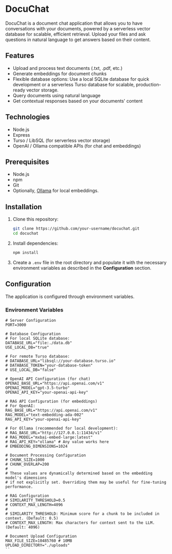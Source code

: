 # DocuChat

DocuChat is a document chat application that allows you to have conversations with your documents, powered by a serverless vector database for scalable, efficient retrieval. Upload your files and ask questions in natural language to get answers based on their content.

## Features

-   Upload and process text documents (.txt, .pdf, etc.)
-   Generate embeddings for document chunks
-   Flexible database options: Use a local SQLite database for quick development or a serverless Turso database for scalable, production-ready vector storage.
-   Query documents using natural language
-   Get contextual responses based on your documents' content

## Technologies

-   Node.js
-   Express
-   Turso / LibSQL (for serverless vector storage)
-   OpenAI / Ollama compatible APIs (for chat and embeddings)

## Prerequisites

-   Node.js
-   npm
-   Git
-   Optionally, [Ollama](https://ollama.ai/) for local embeddings.

## Installation

1.  Clone this repository:
    ```bash
    git clone https://github.com/your-username/docuchat.git
    cd docuchat
    ```

2.  Install dependencies:
    ```bash
    npm install
    ```

3.  Create a `.env` file in the root directory and populate it with the necessary environment variables as described in the **Configuration** section.

## Configuration

The application is configured through environment variables.

### Environment Variables

```
# Server Configuration
PORT=3000

# Database Configuration
# For local SQLite database:
DATABASE_URL="file:./data.db"
USE_LOCAL_DB="true"

# For remote Turso database:
# DATABASE_URL="libsql://your-database.turso.io"
# DATABASE_TOKEN="your-database-token"
# USE_LOCAL_DB="false"

# OpenAI API Configuration (for chat)
OPENAI_BASE_URL="https://api.openai.com/v1"
OPENAI_MODEL="gpt-3.5-turbo"
OPENAI_API_KEY="your-openai-api-key"

# RAG API Configuration (for embeddings)
# For OpenAI:
RAG_BASE_URL="https://api.openai.com/v1"
RAG_MODEL="text-embedding-ada-002"
RAG_API_KEY="your-openai-api-key"

# For Ollama (recommended for local development):
# RAG_BASE_URL="http://127.0.0.1:11434/v1"
# RAG_MODEL="mxbai-embed-large:latest"
# RAG_API_KEY="ollama" # Any value works here
# EMBEDDING_DIMENSIONS=1024

# Document Processing Configuration
# CHUNK_SIZE=1000
# CHUNK_OVERLAP=200
#
# These values are dynamically determined based on the embedding model's dimensions
# if not explicitly set. Overriding them may be useful for fine-tuning performance.

# RAG Configuration
# SIMILARITY_THRESHOLD=0.5
# CONTEXT_MAX_LENGTH=4096
#
# SIMILARITY_THRESHOLD: Minimum score for a chunk to be included in context. (Default: 0.5)
# CONTEXT_MAX_LENGTH: Max characters for context sent to the LLM. (Default: 4096)

# Document Upload Configuration
MAX_FILE_SIZE=10485760 # 10MB
UPLOAD_DIRECTORY="./uploads"
``